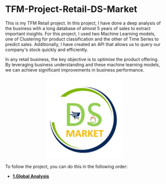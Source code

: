 # TFM-Project-Retail-DS-Market
This is my TFM Retail project. In this project, I have done a deep analysis of the business with a long database of almost 5 years of sales to extract important insights. For this project, I used two Machine Learning models, one of Clustering for product classification and the other of Time Series to predict sales. Additionally, I have created an API that allows us to query our company's stock quickly and efficiently.

In any retail business, the key objective is to optimise the product offering. By leveraging business understanding and these machine learning models, we can achieve significant improvements in business performance.

<div style="text-align: center;">
    <img src="https://github.com/cuaudrup/TFM-Project-Retail-DS-Market/blob/main/images/ds_market_logo.jpg" alt="Logo DS Market" />
</div>

To follow the project, you can do this in the following order:

- **[1.Global Analysis](Global_Analysis.md)**
